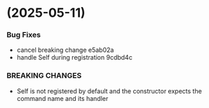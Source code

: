 #  (2025-05-11)


### Bug Fixes

* cancel breaking change e5ab02a
* handle Self during registration 9cdbd4c


### BREAKING CHANGES

* Self is not registered by default and the constructor expects the command name and its handler



